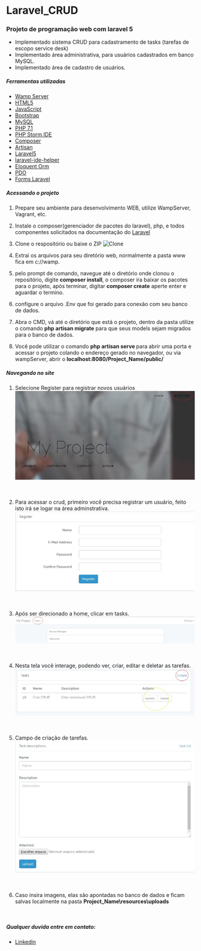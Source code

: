 # Laravel_CRUD

### Projeto de programação web com laravel 5

 * Implementado sistema CRUD para cadastramento de tasks (tarefas de escopo service desk)
 * Implementado área administrativa, para usuários cadastrados em banco MySQL.
 * Implementado área de cadastro de usuários.

##### Ferramentas utilizadas
 *  [Wamp Server](http://www.wampserver.com/en/)
 *	[HTML5](https://www.w3schools.com/html/html5_intro.asp)
 *	[JavaScript](https://www.w3schools.com/js/default.asp)
 *	[Bootstrap](https://getbootstrap.com)	
 *	[MySQL](https://www.mysql.com/)
 *	[PHP 7.1](http://php.net/releases/7_1_0.php)
 *	[PHP Storm IDE](https://www.jetbrains.com/phpstorm/)
 *	[Composer](https://getcomposer.org/)
 *	[Artisan](https://laravel.com/docs/5.5/artisan)
 *	[Laravel5](https://laravel.com/)
 *	[laravel-ide-helper](https://github.com/barryvdh/laravel-ide-helper)
 *	[Eloquent Orm](https://laravel.com/docs/5.0/eloquent)
 *	[PDO](http://php.net/manual/pt_BR/book.pdo.php)
 *	[Forms Laravel](https://laravelcollective.com/docs/5.2/html) 


##### Acessando o projeto

  1. Prepare seu ambiente para desenvolvimento WEB, utilize WampServer, Vagrant, etc.


  2. Instale o composer(gerenciador de pacotes do laravel), php, e todos componentes solicitados na documentação do [Laravel](https://laravel.com/)


  3. Clone o respositório ou baixe o ZIP
     ![Clone](https://richardpassos01.github.io/imagens/gitclone.jpg)
     
     
  4. Extrai os arquivos para seu diretório web, normalmente a pasta www fica em c://wamp.
  
  
  5. pelo prompt de comando, navegue até o diretório onde clonou o repositório, digite <b>composer install</b>, o composer ira baixar os pacotes para o projeto, após terminar, digitar <b>composer create</b> aperte enter e aguardar o termino.


  6. configure o arquivo .Env que foi gerado para conexão com seu banco de dados.


  7. Abra o CMD, vá até o diretório que está o projeto, dentro da pasta utilize o comando <b>php artisan migrate</b> para que seus models sejam migrados para o banco de dados.


  8. Você pode utilizar o comando <b>php artisan serve </b> para abrir uma porta e  acessar o projeto colando o endereço gerado no navegador, ou via wampServer, abrir o <b>localhost:8080/Project_Name/public/</b>



##### Navegando no site

1. Selecione Register para registrar novos usuários
 ![inicio](https://raw.githubusercontent.com/richardpassos01/richardpassos01.github.io/master/imagens/Laravel/LaravelIndex.jpg)
 <br><br><br>
2. Para acessar o crud, primeiro você precisa registrar um usuário, feito isto irá se logar na área adminstrativa.
![register](https://raw.githubusercontent.com/richardpassos01/richardpassos01.github.io/master/imagens/Laravel/laravelRegistrar.JPG)
 <br><br><br>
 3. Após ser direcionado a home, clicar em tasks.
![task](https://raw.githubusercontent.com/richardpassos01/richardpassos01.github.io/master/imagens/Laravel/LaravelHome.jpg)
<br><br><br>

4. Nesta tela você interage, podendo ver, criar, editar e deletar as tarefas.
![tasks](https://raw.githubusercontent.com/richardpassos01/richardpassos01.github.io/master/imagens/Laravel/LaravelCrud.jpg)
<br><br><br>

5. Campo de criação de tarefas.
![create](https://raw.githubusercontent.com/richardpassos01/richardpassos01.github.io/master/imagens/Laravel/LaravelCreate.JPG)
<br><br><br>

6. Caso insira imagens, elas são apontadas no banco de dados e ficam salvas localmente na pasta <b>Project_Name\resources\uploads</b>

<br>
  
##### Qualquer duvida entre em contato:

 * [Linkedin](https://www.linkedin.com/in/richard-henrique-451a8979) 
 
